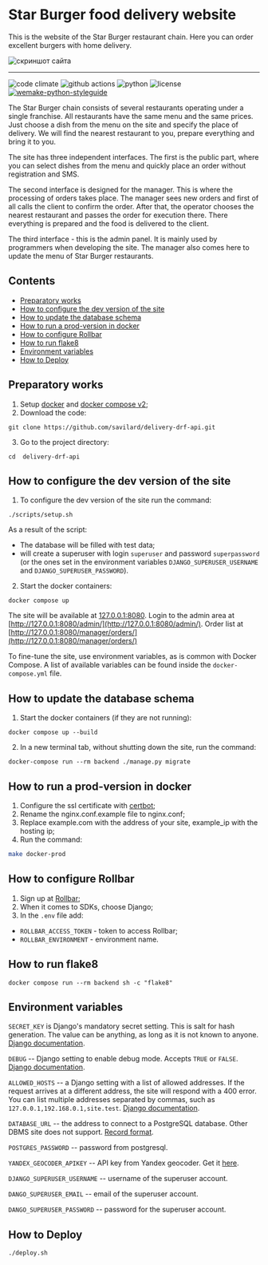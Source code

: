 # Star Burger food delivery website

This is the website of the Star Burger restaurant chain. Here you can order excellent burgers with home delivery.

![скриншот сайта](https://dvmn.org/filer/canonical/1594651635/686/)

---

![code climate](https://img.shields.io/codeclimate/maintainability/savilard/delivery-drf-api?style=for-the-badge)
![github actions](https://img.shields.io/github/actions/workflow/status/savilard/delivery-drf-api/main.yaml?branch=main)
![python](https://img.shields.io/badge/python-3.9-brightgreen?style=for-the-badge)
![license](https://img.shields.io/github/license/savilard/delivery-drf-api?style=for-the-badge)
[![wemake-python-styleguide](https://img.shields.io/badge/style-wemake-000000.svg?style=for-the-badge)](https://github.com/wemake-services/wemake-python-styleguide)


The Star Burger chain consists of several restaurants operating under a single franchise. All restaurants have the same menu and the same prices. Just choose a dish from the menu on the site and specify the place of delivery. We will find the nearest restaurant to you, prepare everything and bring it to you.

The site has three independent interfaces. The first is the public part, where you can select dishes from the menu and quickly place an order without registration and SMS.

The second interface is designed for the manager. This is where the processing of orders takes place. The manager sees new orders and first of all calls the client to confirm the order. After that, the operator chooses the nearest restaurant and passes the order for execution there. There everything is prepared and the food is delivered to the client.

The third interface - this is the admin panel. It is mainly used by programmers when developing the site. The manager also comes here to update the menu of Star Burger restaurants.

## Contents

<!-- TOC -->
  * [Preparatory works](#preparatory-works)
  * [How to configure the dev version of the site](#how-to-configure-the-dev-version-of-the-site)
  * [How to update the database schema](#how-to-update-the-database-schema)
  * [How to run a prod-version in docker](#how-to-run-a-prod-version-in-docker)
  * [How to configure Rollbar](#how-to-configure-rollbar)
  * [How to run flake8](#how-to-run-flake8)
  * [Environment variables](#environment-variables)
  * [How to Deploy](#how-to-deploy)
<!-- TOC -->


## Preparatory works
1. Setup [docker](https://docs.docker.com/get-docker/) and [docker compose v2](https://docs.docker.com/compose/cli-command/#installing-compose-v2);
2. Download the code:
```shell
git clone https://github.com/savilard/delivery-drf-api.git
```
3. Go to the project directory:
```shell
cd  delivery-drf-api
```

## How to configure the dev version of the site
1. To configure the dev version of the site run the command:
```shell
./scripts/setup.sh
```
As a result of the script:
- The database will be filled with test data;
- will create a superuser with login `superuser` and password `superpassword` (or the ones set in the environment variables `DJANGO_SUPERUSER_USERNAME` and `DJANGO_SUPERUSER_PASSWORD`).
2. Start the docker containers:
```shell
docker compose up
```

The site will be available at [127.0.0.1:8080](http://127.0.0.1:8080). Login to the admin area at [http://127.0.0.1:8080/admin/](http://127.0.0.1:8080/admin/). Order list at [http://127.0.0.1:8080/manager/orders/](http://127.0.0.1:8080/manager/orders/)

To fine-tune the site, use environment variables, as is common with Docker Compose. A list of available variables can be found inside the `docker-compose.yml` file.


## How to update the database schema
1. Start the docker containers (if they are not running):
```shell
docker compose up --build
```
2. In a new terminal tab, without shutting down the site, run the command:
```shell
docker-compose run --rm backend ./manage.py migrate
```

## How to run a prod-version in docker
1. Configure the ssl certificate with [certbot](https://certbot.eff.org/);
2. Rename the nginx.conf.example file to nginx.conf;
3. Replace example.com with the address of your site, example_ip with the hosting ip;
4. Run the command:
```bash
make docker-prod
```


## How to configure Rollbar

1. Sign up at [Rollbar](https://rollbar.com/);
2. When it comes to SDKs, choose Django;
3. In the `.env` file add:
- `ROLLBAR_ACCESS_TOKEN` - token to access Rollbar;
- `ROLLBAR_ENVIRONMENT` - environment name.


## How to run flake8
```shell
docker compose run --rm backend sh -c "flake8"
```


## Environment variables
`SECRET_KEY` is Django's mandatory secret setting. This is salt for hash generation. The value can be anything, as long as it is not known to anyone. [Django documentation](https://docs.djangoproject.com/en/3.2/ref/settings/#secret-key).

`DEBUG` -- Django setting to enable debug mode. Accepts `TRUE` or `FALSE`. [Django documentation](https://docs.djangoproject.com/en/3.2/ref/settings/#std:setting-DEBUG).

`ALLOWED_HOSTS` -- a Django setting with a list of allowed addresses. If the request arrives at a different address, the site will respond with a 400 error. You can list multiple addresses separated by commas, such as `127.0.0.1,192.168.0.1,site.test`. [Django documentation](https://docs.djangoproject.com/en/3.2/ref/settings/#allowed-hosts).

`DATABASE_URL` -- the address to connect to a PostgreSQL database. Other DBMS site does not support. [Record format](https://github.com/jacobian/dj-database-url#url-schema).

`POSTGRES_PASSWORD` -- password from postgresql.

`YANDEX_GEOCODER_APIKEY` -- API key from Yandex geocoder. Get it [here](https://developer.tech.yandex.ru/).

`DJANGO_SUPERUSER_USERNAME` -- username of the superuser account.

`DANGO_SUPERUSER_EMAIL` -- email of the superuser account.

`DANGO_SUPERUSER_PASSWORD` -- password for the superuser account.


## How to Deploy
```shell
./deploy.sh
```
